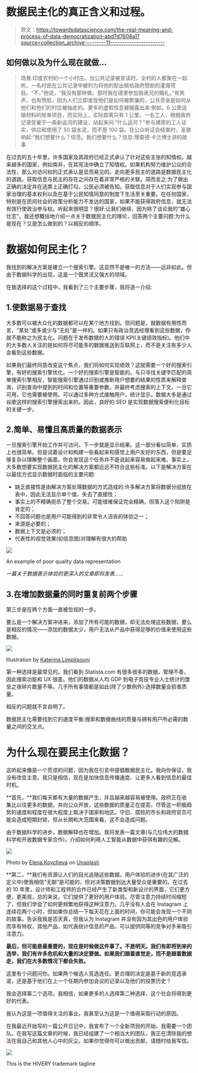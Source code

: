 # 数据民主化的真正含义和过程。

> 原文：<https://towardsdatascience.com/the-real-meaning-and-process-of-data-democratization-abd7d7608a1?source=collection_archive---------11----------------------->

## 如何做以及为什么现在就做…

> 场景:印度农村的一个小村庄。当公共记录被宣读时，全村的人都聚在一起听。一名村民在公共记录中被列为将他的犁出租给政府赞助的灌溉项目。“不，”他说，“我没有那样做。那时我在德里参加我表兄的婚礼。”有笑声，也有愤怒，因为人们立即发现他们是如何被欺骗的，公共资金是如何从他们和他们的村庄被抽走的。更多的虚假信息被揭露出来:例如，6 公里运输材料的账单项目，而实际上，实际距离只有 1 公里。一名工人，根据政府记录受雇于一条新运河的建设，站起来问:“什么运河？”参与建房的工人证实，供应和使用了 50 袋水泥，而不是 100 袋。在公众听证会结束时，圣歌响起:“我们想要什么？信息。我们想要什么？信息:理查德·卡兰博士讲的故事

在过去的五十年里，许多国家及其政府已经正式承认了针对这些主张的知情权。越来越多的国家，例如南非，在其宪法中确立了知情权。如果机构努力维护公众的合法性，那么对访问权的正式承认是显而易见的。走向更多民主的道路是数据民主化的道路。获取信息与民主的存在之间存在着非常严格的关联。简而言之:为了做出正确的决定并在选票上正确打勾，公民必须被告知。获取信息对于人们实现参与国家治理的基本权利以及在基于公民知情同意的制度下生活至关重要。在任何国家，特别是在民间社会的政策分析能力不发达的国家，如果不能获得政府信息，就无法有效行使政治参与权。听起来很明显？很好:让我们继续，因为除了谈论我的“雄心壮志”，我还想概括地介绍一点关于数据民主化的理论，回答两个主要问题:为什么是现在？又是怎么做到的？以相反的顺序。

# 数据如何民主化？

我找到的解决方案是建立一个搜索引擎。这显然不是唯一的方法——远非如此。但由于数据科学的出现，这是一个既灵活又强大的领域。

在我选择的这个过程中，我看到了三个主要步骤，我将逐一介绍:

## 1.使数据易于查找

大多数可以被大众化的数据都可以在某个地方找到。但问题是，就数据有用性而言，“某处”或多或少与“无处”是一样的。如果只有政治竞选经理看到这些数据，你就不能称之为民主化。问题在于发布数据的人的错误 KPI(关键绩效指标)。他们中的大多数人关注的是如何将尽可能多的数据推送到互联网上，而不是关注有多少人会看到这些数据。

如果我们最终同意改变这个焦点，我们将如何实现绩效？这就需要一个好的搜索引擎，有好的搜索引擎优化。一个好的搜索引擎是智能的。与只寻找关键字匹配的简单搜索引擎相反，智能搜索引擎通过识别或推断用户想要的结果的性质来解释查询，识别查询中提到的时间和位置等重要参数，并最终考虑搜索的上下文。一旦它可用，它也需要被使用。可以通过多种方式接触用户。统计显示，数据大多是通过谷歌这样的搜索引擎搜索出来的。因此，良好的 SEO 是实现数据搜索便利化目标的关键一步。

## 2.简单、易懂且高质量的数据表示

一旦搜索引擎开始工作并可访问，下一步就是显示结果。这一部分看似简单，实质上也很简单。但是试着设计和构建一些看起来和感觉上用户友好的东西，但是要足够复杂以理解整个画面，你会发现这个任务并不是说起来容易做起来难。事实上，大多数想要实现数据民主化的解决方案都远远不符合这些标准。以下是解决方案在以最佳方式显示数据时面临的主要问题:

*   缺乏直接性是由解决方案处理数据的方式造成的:许多解决方案将数据分组放在表中，因此无法显示单个值，失去了直接性；
*   事实上的不精确扼杀了整个交易。可能很难保证完全精确，但落入这个陷阱是肯定的；
*   不回答问题也是用户可能得到的非常令人沮丧的体验之一；
*   来源是必要的；
*   数据上下文是必须的；
*   代表性的视觉效果(如信息图)对理解有很大的帮助

![](img/c50c05ae79f10711831078ec462ef4a4.png)

An example of poor quality data representation

*一篇关于数据表示体验的更深入的文章即将发表……*

## 3.在增加数据量的同时重复前两个步骤

第三步是在两个方面一直被忽视的一步。

要么是一个解决方案冲进来，添加了所有可能的数据，却无法处理这些数据，要么是相反的情况——添加的数据太少，用户无法从产品中获得足够的价值来使用这些数据。

![](img/11ae5f07a1463868eb96c4a16741041b.png)

Illustration by [Katerina Limpitsouni](https://twitter.com/ninalimpi)

第一种选择是最常见的。我们看到 Statista.com 有很多很多的数据，管理不善，因此搜索功能和 UX 很差。他们的数据从人均 GDP 到电子竞技专业人士统计的堡垒之夜碎片数量不等。几乎所有事情都是如此(除了少数例外):选择数量会损害质量。

相反的问题就不言自明了。

数据民主化需要找到它的速度平衡:搜索和数据曲线的质量与拥有用户所必需的数量之间的交叉点。

# 为什么现在要民主化数据？

这听起来像是一个荒谬的问题，因为我在引言中提倡数据民主化。我向你保证，我没有改变主意。我只是相信，现在是加快信息传播速度、让更多人看到信息的最佳时机。

**首先，**我们每天都有大量的数据产生，并且越来越容易被使用。政府正在收集比以往更多的数据，并向公众开放，这些数据的质量正在提高，尽管这一积极趋势的速度和程度在很大程度上取决于国家和地区。守旧、腐败的市长和政府官员可能会造成短期封锁，但从长期和大范围来看，这不会造成问题。

由于数据科学的进步，数据解释也在增加。我将发表一篇文章(与几位伟大的数据科学和开放数据专家合作)，介绍如何利用人工智能从数据中获得有趣的见解。

![](img/d1a396d606f7f88a79106d90e038a2d1.png)

Photo by [Elena Koycheva](https://unsplash.com/@lenneek?utm_source=medium&utm_medium=referral) on [Unsplash](https://unsplash.com?utm_source=medium&utm_medium=referral)

**第二，**我们有资源让人们的目光追随这些数据。用户体验的进步(在其广泛的定义中)使我相信“无聊”是可能的，但对决策数据到达大量受众是重要的。在过去的 10 年里，设计师和工程师的合作已经产生了新类型和新设计的界面，它们更方便，更美观，总的来说，它们提供了更好的用户体验。尽管注意力持续时间缩短了，但我们学会了如何更频繁地获得这种注意力。几乎没有人会在 Instagram 上连续花两个小时，但如果你总结一下每天花在上面的时间，你可能会发现一个不同的故事。告诉我我是否天真，但我认为 Instagram 并没有因为其出色的用户体验而享有特权，其他产品，如代表统计信息的产品，可以提供同等的竞争对手来吸引注意力。

**最后，但可能是最重要的，现在是时候做这件事了。不是明天。我们有即将到来的选举，我们有许多危机和大量的决定要做。如果我们跟着直觉走，而不是跟着数据走，我们在大多数情况下都会失败。**

这里有个问题问你。如果两个候选人竞选连任。更合理的决定是基于新的竞选承诺，还是基于他们在上一个任期内参加会议的记录以及他们的投票历史？

我会选择第二个选项。我相信，如果更多的人选择第二种选择，这个社会将得到更好的代表。

我认为这是一项值得关注的事业。我甚至认为这是一个值得采取行动的原因。

在我最近开始写的一篇公开日记中，我宣布了一个全新项目的开始，我需要一个团队。在我写这篇文章的时候，我已经组建了一个相当大的团队，我正在清除我的想法在我自己和其他人心中的灰尘。如果你觉得你可以做出贡献，请随时给我写信。

![](img/9f57720d84f6d0b1633e8e2d62285752.png)

This is the HIVERY trademark tagline